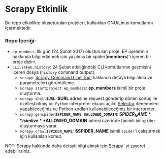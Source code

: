 # Scrapy Etkinlik 

Bu repo etkinlikte oluşuturulan projeleri, kullanılan GNU/Linux komutlarını içermektedir.

### Repo İçeriği:

* `ep_members`: İlk gün (24 Şubat 2017) oluşturulan proje. EP üyelerinin hakkında bilgi edinmek için yazılmış bir spider(__members__)'ı içeren bir proje dizini.
* `CLI.24Feb.history`: 24 Şubat etkiliğindeki CLI komutlarının geçmişini içeren dosya (`history` command output).
	* `scrapy`: [Scrapy Command Line Tool](https://doc.scrapy.org/en/1.3/topics/commands.html) hakkında detaylı bilgi alma ve parametreleri görüntüleme. 
	* `scrapy startproject ep_members`: **ep_members** isimli bir proje oluşturma.
	* `scrapy shell`**`$URL`**: **$URL** adresine request gönderip dönen sonuç ile özelleştirilmiş bir `Python` interpreter ekranı açılır. [Selector](https://doc.scrapy.org/en/1.3/topics/selectors.html) denemeleri yapabileceğiniz ve Python kodları kullanabileceğiniz bir interpreter. 
	* `scrapy genspider`**`$SPIDER_NAME $ALLOWED_DOMAIN`**: **$SPIDER_NAME** isimli ve **$ALLOWED_DOMAIN** adresi üzerinde tanımlı bir `spider` oluşturmaya yarar.
	* `scrapy crawl`**`$SPIDER_NAME`**: **$SPIDER_NAME** isimli `spider`'ı çalıştırmak için kullanılan komut.


NOT: Scrapy hakkında daha detaylı bilgi almak için [Scrapy](http://scrapy.org/) 'yi zayeret edebilirsiniz.